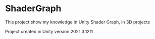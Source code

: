 # ShaderGraph
This project show my knowledge in Unity Shader Graph, in 3D projects

Project created in Unity version 2021.3.12f1
